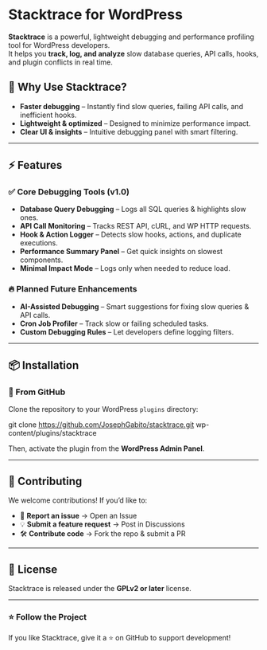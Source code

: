 # Stacktrace for WordPress

**Stacktrace** is a powerful, lightweight debugging and performance profiling tool for WordPress developers.  
It helps you **track, log, and analyze** slow database queries, API calls, hooks, and plugin conflicts in real time.  

## 🚀 Why Use Stacktrace?  
- **Faster debugging** – Instantly find slow queries, failing API calls, and inefficient hooks.  
- **Lightweight & optimized** – Designed to minimize performance impact.  
- **Clear UI & insights** – Intuitive debugging panel with smart filtering.  

---

## ⚡ Features  

### ✅ Core Debugging Tools (v1.0)  
- **Database Query Debugging** – Logs all SQL queries & highlights slow ones.  
- **API Call Monitoring** – Tracks REST API, cURL, and WP HTTP requests.  
- **Hook & Action Logger** – Detects slow hooks, actions, and duplicate executions.  
- **Performance Summary Panel** – Get quick insights on slowest components.  
- **Minimal Impact Mode** – Logs only when needed to reduce load.  

### 🔥 Planned Future Enhancements  
- **AI-Assisted Debugging** – Smart suggestions for fixing slow queries & API calls.  
- **Cron Job Profiler** – Track slow or failing scheduled tasks.  
- **Custom Debugging Rules** – Let developers define logging filters.  

---

## 📦 Installation  

### 🔹 From GitHub  
Clone the repository to your WordPress `plugins` directory:  

git clone https://github.com/JosephGabito/stacktrace.git wp-content/plugins/stacktrace  

Then, activate the plugin from the **WordPress Admin Panel**.

---

## 🤝 Contributing  
We welcome contributions! If you’d like to:  
- 📌 **Report an issue** → Open an Issue  
- 💡 **Submit a feature request** → Post in Discussions  
- 🛠 **Contribute code** → Fork the repo & submit a PR  

---

## 📝 License  
Stacktrace is released under the **GPLv2 or later** license.  

---

### ⭐ **Follow the Project**  
If you like Stacktrace, give it a ⭐ on GitHub to support development!
